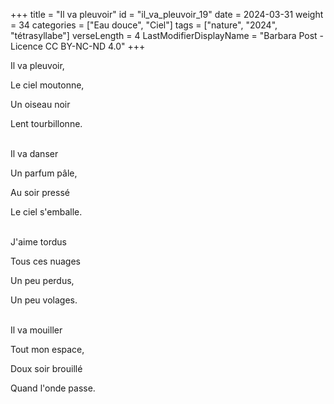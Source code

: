 +++
title = "Il va pleuvoir"
id = "il_va_pleuvoir_19"
date = 2024-03-31
weight = 34
categories = ["Eau douce", "Ciel"]
tags = ["nature", "2024", "tétrasyllabe"]
verseLength = 4
LastModifierDisplayName = "Barbara Post - Licence CC BY-NC-ND 4.0"
+++

Il va pleuvoir,

Le ciel moutonne,

Un oiseau noir

Lent tourbillonne.

 \
Il va danser

Un parfum pâle,

Au soir pressé

Le ciel s'emballe.

 \
J'aime tordus

Tous ces nuages

Un peu perdus,

Un peu volages.

 \
Il va mouiller

Tout mon espace,

Doux soir brouillé

Quand l'onde passe.
